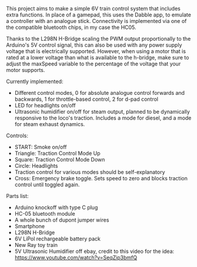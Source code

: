 This project aims to make a simple 6V train control system that includes extra functions. In place of a gamepad, this uses the Dabble app, to emulate a controller with an analogue stick.
Connectivity is implemented via one of the compatible bluetooth chips, in my case the HC05.

Thanks to the L298N H-Bridge scaling the PWM output proportionally to the Arduino's 5V control signal, this can also be used with any power supply voltage that is electrically supported. However, when using a motor that is rated at a lower voltage than what is available to the h-bridge, make sure to adjust the maxSpeed variable to the percentage of the voltage that your motor supports.

Currently implemented:

- Different control modes, 0 for absolute analogue control forwards and backwards, 1 for throttle-based control, 2 for d-pad control
- LED for headlights on/off
- Ultrasonic humidifier on/off for steam output, planned to be dynamically responsive to the loco's traction. Includes a mode for diesel, and a mode for steam exhaust dynamics.

Controls:
- START: Smoke on/off
- Triangle: Traction Control Mode Up
- Square: Traction Control Mode Down
- Circle: Headlights
- Traction control for various modes should be self-explanatory
- Cross: Emergency brake toggle. Sets speed to zero and blocks traction control until toggled again.

Parts list:
- Arduino knockoff with type C plug
- HC-05 bluetooth module
- A whole bunch of dupont jumper wires
- Smartphone
- L298N H-Bridge
- 6V LiPol rechargeable battery pack
- New Ray toy train
- 5V Ultrasonic Humidifier off ebay, credit to this video for the idea: https://www.youtube.com/watch?v=SeqZip3bmfQ
